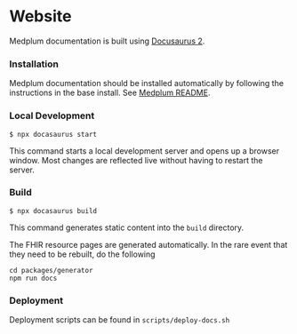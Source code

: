 # Website

Medplum documentation is built using [Docusaurus 2](https://docusaurus.io/).

### Installation

Medplum documentation should be installed automatically by following the instructions in the base install.  See [Medplum README](https://github.com/medplum/medplum).

### Local Development

```
$ npx docasaurus start
```

This command starts a local development server and opens up a browser window. Most changes are reflected live without having to restart the server.

### Build

```
$ npx docasaurus build
```

This command generates static content into the `build` directory.

The FHIR resource pages are generated automatically.  In the rare event that they need to be rebuilt, do the following

```
cd packages/generator
npm run docs
```

### Deployment

Deployment scripts can be found in `scripts/deploy-docs.sh`  
